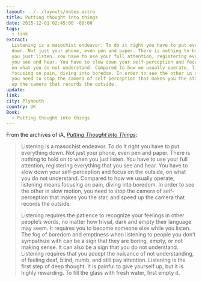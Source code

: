 ```yaml
---
layout: ../../layouts/notes.astro
title: Putting thought into things
date: 2015-12-01 02:45:00 -08:00
tags:
  - link
extract:
  Listening is a masochist endeavor. To do it right you have to put everything
  down. Not just your phone, even pen and paper. There is nothing to hold on to when
  you just listen. You have to use your full attention, registering everything that
  you see and hear. You have to slow down your self-perception and focus on the outside,
  on what you do not understand. Compared to how we usually operate, listening means
  focusing on pain, diving into boredom. In order to see the other in slow motion,
  you need to stop the camera of self-perception that makes you the star, and speed
  up the camera that records the outside.
update:
link:
city: Plymouth
country: UK
Book:
  - Putting thought into things
---
```


From the archives of iA, [_Putting Thought Into Things_](https://ia.net/know-how/putting-thought-into-things):

> Listening is a masochist endeavor. To do it right you have to put everything down. Not just your phone, even pen and paper. There is nothing to hold on to when you just listen. You have to use your full attention, registering everything that you see and hear. You have to slow down your self-perception and focus on the outside, on what you do not understand. Compared to how we usually operate, listening means focusing on pain, diving into boredom. In order to see the other in slow motion, you need to stop the camera of self-perception that makes you the star, and speed up the camera that records the outside.
>
> Listening requires the patience to recognize your feelings in other people’s words, no matter how trivial, dark and empty their language may seem. It requires you to become someone else while you listen. The fog of boredom and emptiness when listening to people you don’t sympathize with can be a sign that they are boring, empty, or not making sense. It can also be a sign that you do not understand. Listening requires that you accept the nuisance of not understanding, of feeling deaf, blind, numb, and still pay attention. Listening is the first step of deep thought. It is painful to give yourself up, but it is highly rewarding. To fill the glass with fresh water, first empty it.

